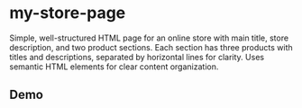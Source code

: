 # my-store-page
Simple, well-structured HTML page for an online store with main title, store description, and two product sections. Each section has three products with titles and descriptions, separated by horizontal lines for clarity. Uses semantic HTML elements for clear content organization.
## Demo


